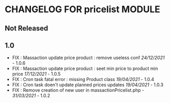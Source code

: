 # CHANGELOG FOR pricelist MODULE

## Not Released



## 1.0
- FIX : Massaction update price product : remove useless conf  *24/12/2021* - 1.0.6
- FIX : Massaction update price product : seet min price to product min price  *17/12/2021* - 1.0.5
- FIX : Cron task fatal error : missing Product class *19/04/2021* - 1.0.4
- FIX : Cron task doen't update planned prices updates *19/04/2021* - 1.0.3
- FIX : Remove creation of new user in massactionPricelist.php - *31/03/2021* - 1.0.2
